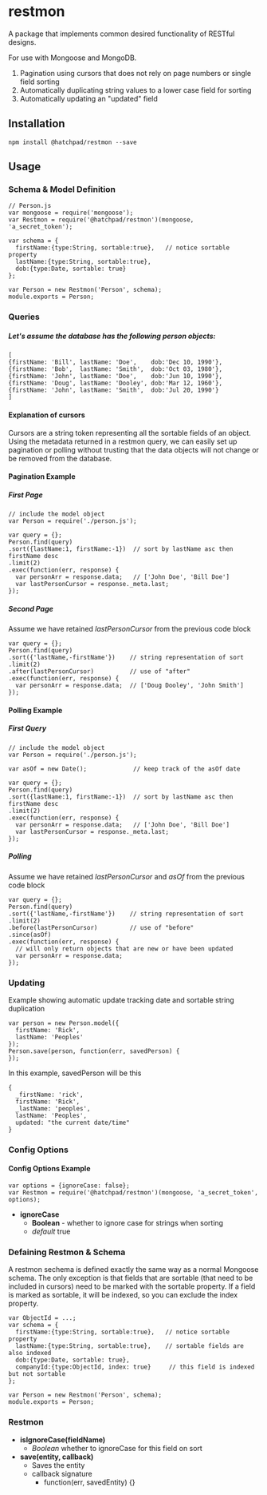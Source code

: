 # restmon

A package that implements common desired functionality of RESTful designs.

For use with Mongoose and MongoDB.

1. Pagination using cursors that does not rely on page numbers or single field sorting
2. Automatically duplicating string values to a lower case field for sorting
3. Automatically updating an "updated" field

## Installation

`npm install @hatchpad/restmon --save`

## Usage

### Schema & Model Definition

```
// Person.js
var mongoose = require('mongoose');
var Restmon = require('@hatchpad/restmon')(mongoose, 'a_secret_token');

var schema = {
  firstName:{type:String, sortable:true},   // notice sortable property
  lastName:{type:String, sortable:true},
  dob:{type:Date, sortable: true}
};

var Person = new Restmon('Person', schema);
module.exports = Person;
```

### Queries

##### Let's assume the database has the following person objects:
```
[
{firstName: 'Bill', lastName: 'Doe',    dob:'Dec 10, 1990'},
{firstName: 'Bob',  lastName: 'Smith',  dob:'Oct 03, 1980'},
{firstName: 'John', lastName: 'Doe',    dob:'Jun 10, 1990'},
{firstName: 'Doug', lastName: 'Dooley', dob:'Mar 12, 1960'},
{firstName: 'John', lastName: 'Smith',  dob:'Jul 20, 1990'}
]
```

#### Explanation of cursors

Cursors are a string token representing all the sortable fields of an object. Using the metadata returned in a restmon query, we can easily set up pagination or polling without trusting that the data objects will not change or be removed from the database.

#### Pagination Example

##### *First Page*
```
// include the model object
var Person = require('./person.js');

var query = {};
Person.find(query)
.sort({lastName:1, firstName:-1})  // sort by lastName asc then firstName desc
.limit(2)
.exec(function(err, response) {
  var personArr = response.data;   // ['John Doe', 'Bill Doe']
  var lastPersonCursor = response._meta.last;
});
```

##### *Second Page*

Assume we have retained *lastPersonCursor* from the previous code block
```
var query = {};
Person.find(query)
.sort({'lastName,-firstName'})    // string representation of sort
.limit(2)
.after(lastPersonCursor)          // use of "after"
.exec(function(err, response) {
  var personArr = response.data;  // ['Doug Dooley', 'John Smith']
});
```

#### Polling Example

##### *First Query*
```
// include the model object
var Person = require('./person.js');

var asOf = new Date();             // keep track of the asOf date

var query = {};
Person.find(query)
.sort({lastName:1, firstName:-1})  // sort by lastName asc then firstName desc
.limit(2)
.exec(function(err, response) {
  var personArr = response.data;   // ['John Doe', 'Bill Doe']
  var lastPersonCursor = response._meta.last;
});
```

##### *Polling*

Assume we have retained *lastPersonCursor* and *asOf* from the previous code block
```
var query = {};
Person.find(query)
.sort({'lastName,-firstName'})    // string representation of sort
.limit(2)
.before(lastPersonCursor)         // use of "before"
.since(asOf)
.exec(function(err, response) {
  // will only return objects that are new or have been updated
  var personArr = response.data;
});
```

### Updating

Example showing automatic update tracking date and sortable string duplication
```
var person = new Person.model({
  firstName: 'Rick',
  lastName: 'Peoples'
});
Person.save(person, function(err, savedPerson) {
});
```

In this example, savedPerson will be this
```
{
  _firstName: 'rick',
  firstName: 'Rick',
  _lastName: 'peoples',
  lastName: 'Peoples',
  updated: "the current date/time"
}
```

### Config Options

#### Config Options Example
```
var options = {ignoreCase: false};
var Restmon = require('@hatchpad/restmon')(mongoose, 'a_secret_token', options);
```

* **ignoreCase**
  * **Boolean** - whether to ignore case for strings when sorting
  * *default* true

### Defaining Restmon & Schema

A restmon sechema is defined exactly the same way as a normal Mongoose schema. The only exception is that fields that are sortable (that need to be included in cursors) need to be marked with the sortable property.  If a field is marked as sortable, it will be indexed, so you can exclude the index property.

```
var ObjectId = ...;
var schema = {
  firstName:{type:String, sortable:true},   // notice sortable property
  lastName:{type:String, sortable:true},    // sortable fields are also indexed
  dob:{type:Date, sortable: true},
  companyId:{type:ObjectId, index: true}     // this field is indexed but not sortable
};

var Person = new Restmon('Person', schema);
module.exports = Person;
```

### Restmon
* **isIgnoreCase(fieldName)**
  * *Boolean* whether to ignoreCase for this field on sort
* **save(entity, callback)**
  * Saves the entity
  * callback signature
    * function(err, savedEntity) {}
